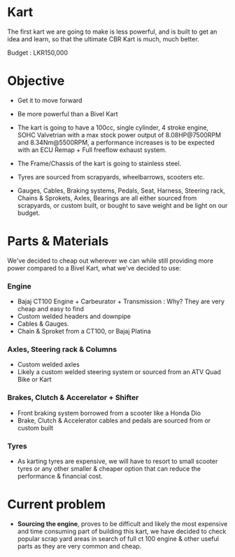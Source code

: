 # Kart
The first kart we are going to make is less powerful, and is built to get an idea and learn, so that the ultimate CBR Kart is much, much better.

Budget : LKR150,000

# Objective
- Get it to move forward
- Be more powerful than a Bivel Kart

- The kart is going to have a 100cc, single cylinder, 4 stroke engine, SOHC Valvetrian with a max stock power output of 8.08HP@7500RPM and 8.34Nm@5500RPM, a performance increases is to be expected with an ECU Remap + Full freeflow exhaust system.
- The Frame/Chassis of the kart is going to stainless steel.
- Tyres are sourced from scrapyards, wheelbarrows, scooters etc.
- Gauges, Cables, Braking systems, Pedals, Seat, Harness, Steering rack, Chains & Sprokets, Axles, Bearings are all either sourced from scrapyards, or custom built, or bought to save weight and be light on our budget.

# Parts & Materials
We've decided to cheap out wherever we can while still providing more power compared to a Bivel Kart, what we've decided to use:

### Engine
- Bajaj CT100 Engine + Carbeurator + Transmission : Why? They are very cheap and easy to find
- Custom welded headers and downpipe
- Cables & Gauges.
- Chain & Sproket from a CT100, or Bajaj Platina

### Axles, Steering rack & Columns
- Custom welded axles
- Likely a custom welded steering system or sourced from an ATV Quad Bike or Kart

### Brakes, Clutch & Accerelator + Shifter
- Front braking system borrowed from a scooter like a Honda Dio
- Brake, Clutch & Accelerator cables and pedals are sourced from or custom built

### Tyres
- As karting tyres are expensive, we will have to resort to small scooter tyres or any other smaller & cheaper option that can reduce the performance & financial cost.

# Current problem
- **Sourcing the engine**, proves to be difficult and likely the most expensive and time consuming part of building this kart, we have decided to check popular scrap yard areas in search of full ct 100 engine & other useful parts as they are very common and cheap.
